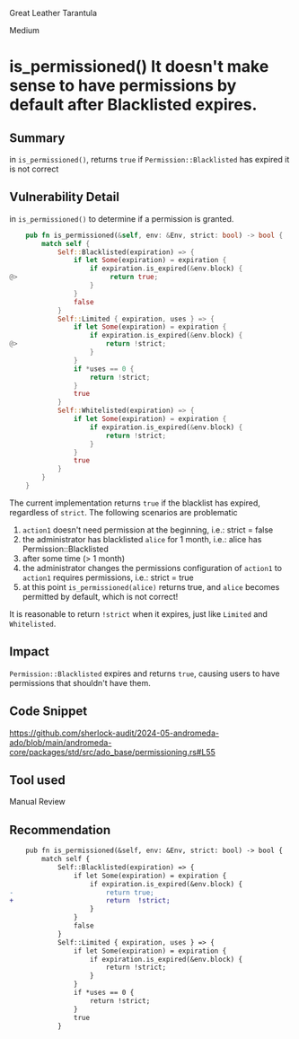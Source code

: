 Great Leather Tarantula

Medium

# is_permissioned() It doesn't make sense to have permissions by default after Blacklisted expires.

## Summary
in `is_permissioned()`, returns `true` if `Permission::Blacklisted` has expired
it is not correct

## Vulnerability Detail
in `is_permissioned()` to determine if a permission is granted.
```rust
    pub fn is_permissioned(&self, env: &Env, strict: bool) -> bool {
        match self {
            Self::Blacklisted(expiration) => {
                if let Some(expiration) = expiration {
                    if expiration.is_expired(&env.block) {
@>                       return true;
                    }
                }
                false
            }
            Self::Limited { expiration, uses } => {
                if let Some(expiration) = expiration {
                    if expiration.is_expired(&env.block) {
@>                      return !strict;
                    }
                }
                if *uses == 0 {
                    return !strict;
                }
                true
            }
            Self::Whitelisted(expiration) => {
                if let Some(expiration) = expiration {
                    if expiration.is_expired(&env.block) {
                        return !strict;
                    }
                }
                true
            }
        }
    }
```
The current implementation returns `true` if the blacklist has expired, regardless of `strict`.
The following scenarios are problematic

1. `action1` doesn't need permission at the beginning, i.e.: strict = false
2. the administrator has blacklisted `alice` for 1 month, i.e.: alice has Permission::Blacklisted
3. after some time (> 1 month)
4. the administrator changes the permissions configuration of `action1` to `action1` requires permissions, i.e.: strict = true
5. at this point `is_permissioned(alice)` returns true, and `alice` becomes permitted by default, which is not correct!


It is reasonable to return `!strict` when it expires, just like `Limited` and `Whitelisted`.

## Impact

`Permission::Blacklisted` expires and returns `true`, causing users to have permissions that shouldn't have them.

## Code Snippet
https://github.com/sherlock-audit/2024-05-andromeda-ado/blob/main/andromeda-core/packages/std/src/ado_base/permissioning.rs#L55
## Tool used

Manual Review

## Recommendation
```diff
    pub fn is_permissioned(&self, env: &Env, strict: bool) -> bool {
        match self {
            Self::Blacklisted(expiration) => {
                if let Some(expiration) = expiration {
                    if expiration.is_expired(&env.block) {
-                       return true;
+                       return  !strict;
                    }
                }
                false
            }
            Self::Limited { expiration, uses } => {
                if let Some(expiration) = expiration {
                    if expiration.is_expired(&env.block) {
                        return !strict;
                    }
                }
                if *uses == 0 {
                    return !strict;
                }
                true
            }
```
